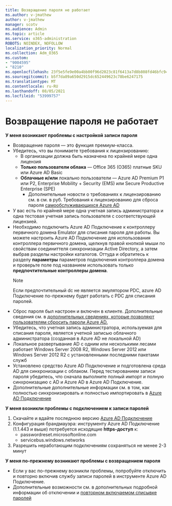 ```yaml
---
title: Возвращение пароля не работает
ms.author: v-jmathew
author: v-jmathew
manager: scotv
ms.audience: Admin
ms.topic: article
ms.service: o365-administration
ROBOTS: NOINDEX, NOFOLLOW
localization_priority: Normal
ms.collection: Adm_O365
ms.custom:
- "9004595"
- "8210"
ms.openlocfilehash: 23f5e5fe9e00a4bb00f96d2023c81f6413a7d8b808fd46bfc94483944bb898dc
ms.sourcegitcommit: b5f7da89a650d2915dc652449623c78be6247175
ms.translationtype: MT
ms.contentlocale: ru-RU
ms.lasthandoff: 08/05/2021
ms.locfileid: "53999757"
---
```

# <a name="password-writeback-is-not-working"></a>Возвращение пароля не работает

**У меня возникают проблемы с настройкой записи пароля**

- Возвращение пароля — это функция премиум-класса.
- Убедитесь, что вы понимаете требования к лицензированию:
  - В организации должна быть назначена по крайней мере одна лицензия
  - **Только пользователи облака** — Office 365 (O365) платные SKU или Azure AD Basic
  - **Облачные и/или** локально пользователи — Azure AD Premium P1 или P2, Enterprise Mobility + Security (EMS) или Secure Productive Enterprise (SPE)
    - Дополнительные новости о требованиях к лицензированию см. в см. в руб. Требования к лицензированию для сброса пароля [самообслуживающихся Azure AD](https://docs.microsoft.com/azure/active-directory/active-directory-passwords-licensing)
- У вас есть по крайней мере одна учетная запись администратора и одна тестовая учетная запись пользователя с соответствующей лицензией.
- Необходимо подключить Azure AD Подключение к контроллеру первичного домена Emulator для списания пароля для работы. Вы можете настроить Azure AD Подключение для использования контроллера первичного  домена, щелкнув правой кнопкой мыши по свойствам соединиттеля синхронизации Active Directory, а затем выбрав разделы настройки каталогов.  Оттуда и обратитесь к разделу **параметры** параметров подключения контроллера домена и проверьте поле под названием использовать только **предпочтительные контроллеры домена**.
  > [!NOTE]
  > Если предпочтительный dc не является эмулятором PDC, azure AD Подключение по-прежнему будет работать с PDC для списания паролей.
- Сброс пароля был настроен и включен в клиенте. Дополнительные сведения см. в [дополнительных сведениях, которые позволяют пользователям сбросить пароли Azure AD.](https://docs.microsoft.com/azure/active-directory/active-directory-passwords-getting-started)
- Убедитесь, что учетная запись администратора, используемая для списания пароля, является учетной записью облачного администратора (созданная в Azure AD не локальной AD)
- Локальное развертывание AD с одним или несколькими лесами работает Windows Server 2008 R2, Windows Server 2012 или Windows Server 2012 R2 с установленными последними пакетами служб
- Установлено средство Azure AD Подключение и подготовлена среда AD для синхронизации с облаком. Перед тестированием записи пароля убедитесь, что сначала выполните полный импорт и полную синхронизацию с AD и Azure AD в Azure AD Подключение.
- Дополнительные дополнительные информации см. в том, как полностью синхронизировать и полностью импортировать в [Azure AD Подключение](https://docs.microsoft.com/azure/active-directory/connect/active-directory-aadconnectsync-operations)

**У меня возникли проблемы с подключением к записи паролей**

1. Скачайте и вдайте последнюю версию [Azure AD Подключение](https://www.microsoft.com/download/details.aspx?id=47594)
2. Конфигурация брандмауэра: инструменту Azure AD Подключение (1.1.443 и выше) потребуется исходящие **https-доступ** к:
    - passwordreset.microsoftonline.com
    - servicebus.windows.networks
3. Разрешить неработающим подключениям сохраняться не менее 2-3 минут

**У меня по-прежнему возникают проблемы с возвращением пароля**

- Если у вас по-прежнему возникли проблемы, попробуйте отключить и повторно включив службу записи паролей в инструменте Azure AD Подключение.
- Дополнительные возможности см. в дополнительных подробной информации об отключении и [повторном включаемом списывке паролей](https://docs.microsoft.com/azure/active-directory/active-directory-passwords-troubleshoot)
